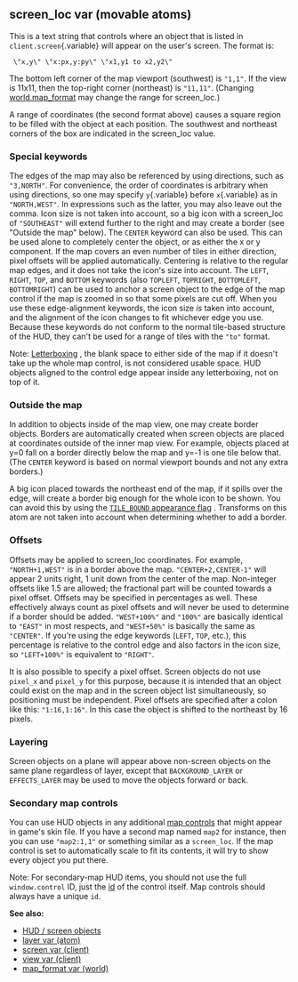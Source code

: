 ## screen_loc var (movable atoms)



This is a text string that controls where an object that is
listed in `client.screen`{.variable} will appear on the user\'s screen.
The format is: 
```
 \"x,y\" \"x:px,y:py\" \"x1,y1 to x2,y2\"

```
 

The bottom left corner of the map viewport
(southwest) is `"1,1"`. If the view is 11x11, then the top-right corner
(northeast) is `"11,11"`. (Changing
[world.map_format](/ref/world/var/map_format.md)  may change the range for
screen_loc.) 

A range of coordinates (the second format above)
causes a square region to be filled with the object at each position.
The southwest and northeast corners of the box are indicated in the
screen_loc value.
### Special keywords


The edges of the map may also be referenced by using
directions, such as `"3,NORTH"`. For convenience, the order of
coordinates is arbitrary when using directions, so one may specify
`y`{.variable} before `x`{.variable} as in `"NORTH,WEST"`. In
expressions such as the latter, you may also leave out the comma. Icon
size is not taken into account, so a big icon with a screen_loc of
`"SOUTHEAST"` will extend further to the right and may create a border
(see \"Outside the map\" below).
The `CENTER` keyword can also be used. This can be used alone to
completely center the object, or as either the x or y component. If the
map covers an even number of tiles in either direction, pixel offsets
will be applied automatically. Centering is relative to the regular map
edges, and it does not take the icon\'s size into account.
The `LEFT`, `RIGHT`, `TOP`, and `BOTTOM` keywords (also `TOPLEFT`,
`TOPRIGHT`, `BOTTOMLEFT`, `BOTTOMRIGHT`) can be used to anchor a screen
object to the edge of the map control if the map is zoomed in so that
some pixels are cut off. When you use these edge-alignment keywords, the
icon size *is* taken into account, and the alignment of the icon changes
to fit whichever edge you use. Because these keywords do not conform to
the normal tile-based structure of the HUD, they can\'t be used for a
range of tiles with the `"to"` format. 

Note:
[Letterboxing](/ref/%7Bskin%7D/param/letterbox.md) , the blank space to either
side of the map if it doesn\'t take up the whole map control, is not
considered usable space. HUD objects aligned to the control edge appear
inside any letterboxing, not on top of it.
### Outside the map


In addition to objects inside of the map view, one may create
border objects. Borders are automatically created when screen objects
are placed at coordinates outside of the inner map view. For example,
objects placed at y=0 fall on a border directly below the map and y=-1
is one tile below that. (The `CENTER` keyword is based on normal
viewport bounds and not any extra borders.) 

A big icon placed
towards the northeast end of the map, if it spills over the edge, will
create a border big enough for the whole icon to be shown. You can avoid
this by using the [`TILE_BOUND` appearance
flag](/ref/atom/var/appearance_flags.md) . Transforms on this atom are not
taken into account when determining whether to add a border.
### Offsets


Offsets may be applied to screen_loc coordinates. For example,
`"NORTH+1,WEST"` is in a border above the map. `"CENTER+2,CENTER-1"`
will appear 2 units right, 1 unit down from the center of the map.
Non-integer offsets like 1.5 are allowed; the fractional part will be
counted towards a pixel offset.
Offsets may be specified in percentages as well. These effectively
always count as pixel offsets and will never be used to determine if a
border should be added. `"WEST+100%"` and `"100%"` are basically
identical to `"EAST"` in most respects, and `"WEST+50%"` is basically
the same as `"CENTER"`. If you\'re using the edge keywords (`LEFT`,
`TOP`, etc.), this percentage is relative to the control edge and also
factors in the icon size, so `"LEFT+100%"` is equivalent to `"RIGHT"`.


It is also possible to specify a pixel offset. Screen objects
do not use `pixel_x` and `pixel_y` for this purpose, because it is
intended that an object could exist on the map and in the screen object
list simultaneously, so positioning must be independent. Pixel offsets
are specified after a colon like this: `"1:16,1:16"`. In this case the
object is shifted to the northeast by 16 pixels.
### Layering


Screen objects on a plane will appear above non-screen objects
on the same plane regardless of layer, except that `BACKGROUND_LAYER` or
`EFFECTS_LAYER` may be used to move the objects forward or back.
### Secondary map controls


You can use HUD objects in any additional [map
controls](/ref/%7Bskin%7D/control/map.md)  that might appear in game\'s skin
file. If you have a second map named `map2` for instance, then you can
use `"map2:1,1"` or something similar as a `screen_loc`. If the map
control is set to automatically scale to fit its contents, it will try
to show every object you put there. 

Note: For secondary-map HUD
items, you should not use the full `window.control` ID, just the
[id](/ref/%7Bskin%7D/param/id.md) of the control itself. Map controls
should always have a unique `id`.

**See also:**
+   [HUD / screen objects](/ref/%7Bnotes%7D/HUD.md) 
+   [layer var (atom)](/ref/atom/var/layer.md) 
+   [screen var (client)](/ref/client/var/screen.md) 
+   [view var (client)](/ref/client/var/view.md) 
+   [map_format var (world)](/ref/world/var/map_format.md) 